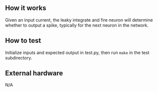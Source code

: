 <!---

This file is used to generate your project datasheet. Please fill in the information below and delete any unused
sections.

You can also include images in this folder and reference them in the markdown. Each image must be less than
512 kb in size, and the combined size of all images must be less than 1 MB.
-->

## How it works

Given an input current, the leaky integrate and fire neuron will determine whether to output a spike, typically for the next neuron in the network.

## How to test

Initialize inputs and expected output in test.py, then run `make` in the test subdirectory.

## External hardware

N/A